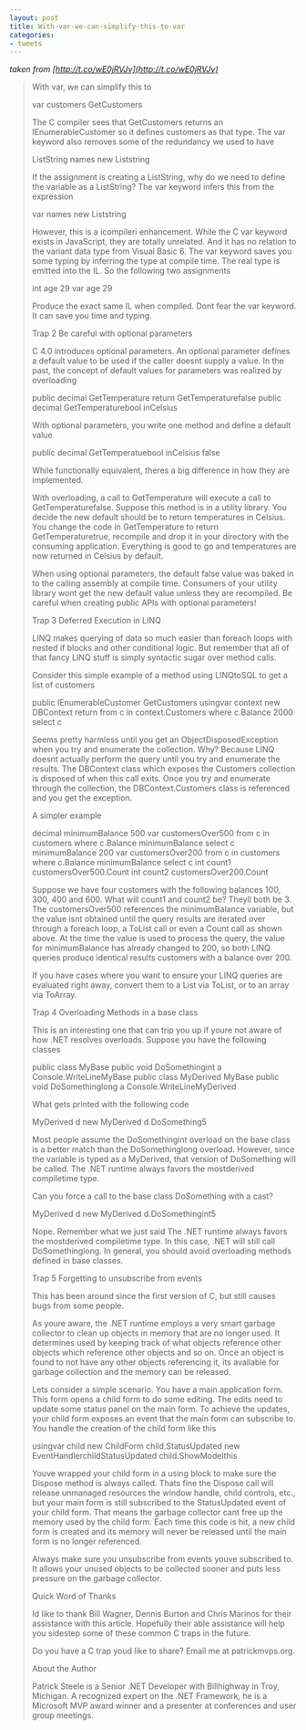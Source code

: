 ```yaml
---
layout: post
title: With-var-we-can-simplify-this-to-var
categories:
- tweets
---
```

*taken from [http://t.co/wE0jRVJv](http://t.co/wE0jRVJv)*
>With var, we can simplify this to
>
>var customers  GetCustomers
>
>The C compiler sees that GetCustomers returns an IEnumerableCustomer so it defines customers as that type. The var keyword also removes some of the redundancy we used to have
>
>ListString names  new Liststring
>
>If the assignment is creating a ListString, why do we need to define the variable as a ListString? The var keyword infers this from the expression
>
>var names  new Liststring
>
>However, this is a icompileri enhancement. While the C var keyword exists in JavaScript, they are totally unrelated. And it has no relation to the variant data type from Visual Basic 6. The var keyword saves you some typing by inferring the type at compile time. The real type is emitted into the IL. So the following two assignments
>
>int age  29  var age  29
>
>Produce the exact same IL when compiled. Dont fear the var keyword. It can save you time and typing.
>
>Trap 2 Be careful with optional parameters
>
>C 4.0 introduces optional parameters. An optional parameter defines a default value to be used if the caller doesnt supply a value. In the past, the concept of default values for parameters was realized by overloading
>
>public decimal GetTemperature       return GetTemperaturefalse       public decimal GetTemperaturebool inCelsius      
>
>With optional parameters, you write one method and define a default value
>
>public decimal GetTemperatuebool inCelsius  false      
>
>While functionally equivalent, theres a big difference in how they are implemented.
>
>With overloading, a call to GetTemperature will execute a call to GetTemperaturefalse. Suppose this method is in a utility library. You decide the new default should be to return temperatures in Celsius. You change the code in GetTemperature to return GetTemperaturetrue, recompile and drop it in your directory with the consuming application. Everything is good to go and temperatures are now returned in Celsius by default.
>
>When using optional parameters, the default false value was baked in to the calling assembly at compile time. Consumers of your utility library wont get the new default value unless they are recompiled. Be careful when creating public APIs with optional parameters!
>
>Trap 3 Deferred Execution in LINQ
>
>LINQ makes querying of data so much easier than foreach loops with nested if blocks and other conditional logic. But remember that all of that fancy LINQ stuff is simply syntactic sugar over method calls.
>
>Consider this simple example of a method using LINQtoSQL to get a list of customers
>
>public IEnumerableCustomer GetCustomers     usingvar context  new DBContext       return from c in context.Customers           where c.Balance  2000           select c     
>
>Seems pretty harmless  until you get an ObjectDisposedException when you try and enumerate the collection. Why? Because LINQ doesnt actually perform the query until you try and enumerate the results. The DBContext class which exposes the Customers collection is disposed of when this call exits. Once you try and enumerate through the collection, the DBContext.Customers class is referenced and you get the exception.
>
>A simpler example
>
>decimal minimumBalance  500  var customersOver500  from c in customers where c.Balance  minimumBalance select c   minimumBalance  200  var customersOver200  from c in customers where c.Balance  minimumBalance select c   int count1  customersOver500.Count  int count2  customersOver200.Count
>
>Suppose we have four customers with the following balances 100, 300, 400 and 600. What will count1 and count2 be? Theyll both be 3. The customersOver500 references the minimumBalance variable, but the value isnt obtained until the query results are iterated over through a foreach loop, a ToList call or even a Count call as shown above. At the time the value is used to process the query, the value for minimumBalance has already changed to 200, so both LINQ queries produce identical results customers with a balance over 200.
>
>If you have cases where you want to ensure your LINQ queries are evaluated right away, convert them to a List via ToList, or to an array via ToArray.
>
>Trap 4 Overloading Methods in a base class
>
>This is an interesting one that can trip you up if youre not aware of how .NET resolves overloads. Suppose you have the following classes
>
>public class MyBase     public void DoSomethingint a       Console.WriteLineMyBase        public class MyDerived  MyBase     public void DoSomethinglong a    Console.WriteLineMyDerived     
>
>What gets printed with the following code
>
>MyDerived d  new MyDerived  d.DoSomething5
>
>Most people assume the DoSomethingint overload on the base class is a better match than the DoSomethinglong overload. However, since the variable is typed as a MyDerived, that version of DoSomething will be called. The .NET runtime always favors the mostderived compiletime type.
>
>Can you force a call to the base class DoSomething with a cast?
>
>MyDerived d  new MyDerived  d.DoSomethingint5
>
>Nope. Remember what we just said The .NET runtime always favors the mostderived compiletime type. In this case, .NET will still call DoSomethinglong. In general, you should avoid overloading methods defined in base classes.
>
>Trap 5 Forgetting to unsubscribe from events
>
>This has been around since the first version of C, but still causes bugs from some people.
>
>As youre aware, the .NET runtime employs a very smart garbage collector to clean up objects in memory that are no longer used. It determines used by keeping track of what objects reference other objects which reference other objects and so on. Once an object is found to not have any other objects referencing it, its available for garbage collection and the memory can be released.
>
>Lets consider a simple scenario. You have a main application form. This form opens a child form to do some editing. The edits need to update some status panel on the main form. To achieve the updates, your child form exposes an event that the main form can subscribe to. You handle the creation of the child form like this
>
>usingvar child  new ChildForm     child.StatusUpdated  new EventHandlerchildStatusUpdated   child.ShowModelthis  
>
>Youve wrapped your child form in a using block to make sure the Dispose method is always called. Thats fine  the Dispose call will release unmanaged resources the window handle, child controls, etc., but your main form is still subscribed to the StatusUpdated event of your child form. That means the garbage collector cant free up the memory used by the child form. Each time this code is hit, a new child form is created and its memory will never be released until the main form is no longer referenced.
>
>Always make sure you unsubscribe from events youve subscribed to. It allows your unused objects to be collected sooner and puts less pressure on the garbage collector.
>
>Quick Word of Thanks
>
>Id like to thank Bill Wagner, Dennis Burton and Chris Marinos for their assistance with this article. Hopefully their able assistance will help you sidestep some of these common C traps in the future.
>
>Do you have a C trap youd like to share? Email me at patrickmvps.org.
>
>About the Author
>
>Patrick Steele is a Senior .NET Developer with Billhighway in Troy, Michigan. A recognized expert on the .NET Framework, he is a Microsoft MVP award winner and a presenter at conferences and user group meetings.
>
>